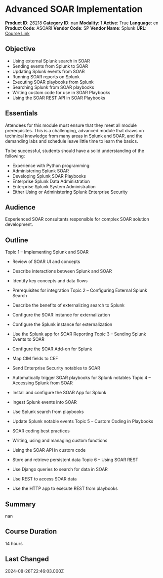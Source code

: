 # Advanced SOAR Implementation

**Product ID**: 26218
**Category ID**: nan
**Modality**: 1
**Active**: True
**Language**: en
**Product Code**: ASOARI
**Vendor Code**: SP
**Vendor Name**: Splunk
**URL**: [Course Link](https://www.fastlaneus.com/course/splunk-asoari)

## Objective
- Using external Splunk search in SOAR
- Sending events from Splunk to SOAR
- Updating Splunk events from SOAR
- Running SOAR reports on Splunk
- Executing SOAR playbooks from Splunk
- Searching Splunk from SOAR playbooks
- Writing custom code for use in SOAR Playbooks
- Using the SOAR REST API in SOAR Playbooks

## Essentials
Attendees for this module must ensure that they meet all module prerequisites. This is a challenging, advanced module that draws on technical knowledge from many areas in Splunk and SOAR, and the demanding labs and schedule leave little time to learn the basics.

To be successful, students should have a solid understanding of the following:


- Experience with Python programming
- Administering Splunk SOAR
- Developing Splunk SOAR Playbooks
- Enterprise Splunk Data Administration
- Enterprise Splunk System Administration
- Either Using or Administering Splunk Enterprise Security

## Audience
Experienced SOAR consultants responsible for complex SOAR solution development.

## Outline
Topic 1 – Implementing Splunk and SOAR


- Review of SOAR UI and concepts
- Describe interactions between Splunk and SOAR
- Identify key concepts and data flows
- Prerequisites for integration
Topic 2 – Configuring External Splunk Search


- Describe the benefits of externalizing search to Splunk
- Configure the SOAR instance for externalization
- Configure the Splunk instance for externalization
- Use the Splunk app for SOAR Reporting
Topic 3 – Sending Splunk Events to SOAR


- Configure the SOAR Add-on for Splunk
- Map CIM fields to CEF
- Send Enterprise Security notables to SOAR
- Automatically trigger SOAR playbooks for Splunk notables
Topic 4 – Accessing Splunk from SOAR


- Install and configure the SOAR App for Splunk
- Ingest Splunk events into SOAR
- Use Splunk search from playbooks
- Update Splunk notable events
Topic 5 – Custom Coding in Playbooks


- SOAR coding best practices
- Writing, using and managing custom functions
- Using the SOAR API in custom code
- Store and retrieve persistent data
Topic 6 – Using SOAR REST


- Use Django queries to search for data in SOAR
- Use REST to access SOAR data
- Use the HTTP app to execute REST from playbooks

## Summary
nan

## Course Duration
14 hours

## Last Changed
2024-08-26T22:46:03.000Z
